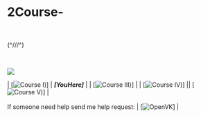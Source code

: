 # 2Course-

<br>

(^///^)

<br>

![](https://komarev.com/ghpvc/?username=your-github-RogertoGol&abbreviated=true)

| [![Course I](https://github.com/RobertoGol/1Course-))]  |  ***[YouHere]***    |
| [![Course III](https://github.com/RobertoGol/3Course-))]  |
| [![Course IV](https://github.com/RobertoGol/4Course-))] || [![Course V](https://github.com/RobertoGol/5Course-))]  |
<br>
<br>
If someone need help send me help request: | [![OpenVK](https://ovk.to/id25282)] |
